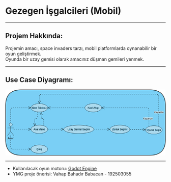 # Gezegen İşgalcileri (Mobil)
---
## Projem Hakkında:
Projemin amacı, space invaders tarzı, mobil platformlarda oynanabilir bir oyun geliştirmek.  
Oyunda bir uzay gemisi olarak amacınız düşman gemileri yenmek.  

---
## Use Case Diyagramı:
![UML Diagram](gi_uml.png "UML Diagram")  

---
* Kullanılacak oyun motoru: [Godot Engine](https://godotengine.org/)  
* YMG proje önerisi: Vahap Bahadır Babacan - 192503055